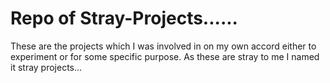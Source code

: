 # Repo of Stray-Projects...... 
These are the projects which I was involved in on my own accord either to experiment or for some specific purpose.
As these are stray to me I named it stray projects... 
